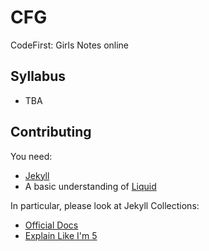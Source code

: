 # CFG
CodeFirst: Girls Notes online

## Syllabus

- TBA

## Contributing

You need: 
- [Jekyll](http://jekyllrb.com/docs/home/)
- A basic understanding of [Liquid](https://github.com/Shopify/liquid/wiki/Liquid-for-Designers)

In particular, please look at Jekyll Collections:
- [Official Docs](http://jekyllrb.com/docs/collections/)
- [Explain Like I'm 5](http://ben.balter.com/2015/02/20/jekyll-collections/)


